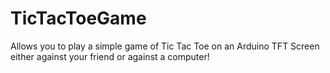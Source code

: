 # TicTacToeGame
Allows you to play a simple game of Tic Tac Toe on an Arduino TFT Screen either against your friend or against a computer! 
